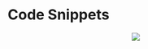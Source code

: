 # Code Snippets

<p align="center">
	<img src="https://user-images.githubusercontent.com/41476809/201391026-17bfa895-b8c8-4364-958d-25d9e7a6788a.jpg">
</p>
